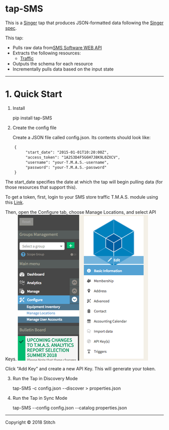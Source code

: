 # tap-SMS

This is a [Singer](https://singer.io) tap that produces JSON-formatted data
following the [Singer
spec](https://github.com/singer-io/getting-started/blob/master/SPEC.md).

This tap:

- Pulls raw data from[SMS Software WEB API](https://storetraffic.com/)
- Extracts the following resources:
  - [Traffic](http://help.storetraffic.com/tmas-manage-locations-web-api?from_search=22892211)
- Outputs the schema for each resource
- Incrementally pulls data based on the input state

---

# 1. Quick Start

1. Install

	pip install tap-SMS

2. Create the config file

	Create a JSON file called config.json. Its contents should look like:

```
 	{
    	 "start_date": "2015-01-01T10:20:00Z", 
	     "access_token": "1A2S3D4F5G6H7J8K9L0ZXCV",     
	     "username": "your-T.M.A.S.-username",
	     "password": "your-T.M.A.S.-password"
 	}
 ```
 
The start_date specifies the date at which the tap will begin pulling data (for those resources that support this).
    
To get a token, first, login to your SMS store traffic T.M.A.S. module using this [Link](https://www.smssoftware.net/tms/).
    
Then, open the Configure tab, choose Manage Locations, and select API Keys. ![Screenshot](screenshot.png)
    
Click "Add Key" and create a new API Key. This will generate your token.
    
3. Run the Tap in Discovery Mode

    tap-SMS -c config.json --discover > properties.json

4. Run the Tap in Sync Mode

    tap-SMS --config config.json --catalog properties.json
---

Copyright &copy; 2018 Stitch

